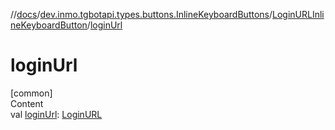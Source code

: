 //[docs](../../../index.md)/[dev.inmo.tgbotapi.types.buttons.InlineKeyboardButtons](../index.md)/[LoginURLInlineKeyboardButton](index.md)/[loginUrl](login-url.md)



# loginUrl  
[common]  
Content  
val [loginUrl](login-url.md): [LoginURL](../../dev.inmo.tgbotapi.types/-login-u-r-l/index.md)  



